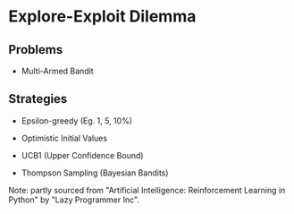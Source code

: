 # Explore-Exploit Dilemma

## Problems

- Multi-Armed Bandit

## Strategies

- Epsilon-greedy
    (Eg. 1, 5, 10%)

- Optimistic Initial Values
- UCB1 (Upper Confidence Bound)
- Thompson Sampling (Bayesian Bandits)


Note: partly sourced from "Artificial Intelligence: Reinforcement Learning in Python" by "Lazy Programmer Inc".
